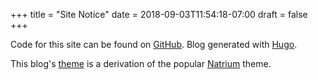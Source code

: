 +++
title = "Site Notice"
date = 2018-09-03T11:54:18-07:00
draft = false
+++

Code for this site can be found on [GitHub](https://github.com/hyperupcall/blog). Blog generated with [Hugo](https://gohugo.io).

This blog's [theme](https://github.com/hyperupcall/hugo-natrium-theme) is a derivation of the popular [Natrium](https://github.com/mobybit/hugo-natrium-theme) theme.
